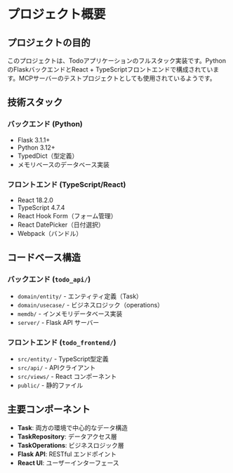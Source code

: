 # プロジェクト概要

## プロジェクトの目的
このプロジェクトは、Todoアプリケーションのフルスタック実装です。PythonのFlaskバックエンドとReact + TypeScriptフロントエンドで構成されています。MCPサーバーのテストプロジェクトとしても使用されているようです。

## 技術スタック

### バックエンド (Python)
- Flask 3.1.1+
- Python 3.12+
- TypedDict（型定義）
- メモリベースのデータベース実装

### フロントエンド (TypeScript/React)
- React 18.2.0
- TypeScript 4.7.4
- React Hook Form（フォーム管理）
- React DatePicker（日付選択）
- Webpack（バンドル）

## コードベース構造

### バックエンド (`todo_api/`)
- `domain/entity/` - エンティティ定義（Task）
- `domain/usecase/` - ビジネスロジック（operations）
- `memdb/` - インメモリデータベース実装
- `server/` - Flask API サーバー

### フロントエンド (`todo_frontend/`)
- `src/entity/` - TypeScript型定義
- `src/api/` - APIクライアント
- `src/views/` - React コンポーネント
- `public/` - 静的ファイル

## 主要コンポーネント
- **Task**: 両方の環境で中心的なデータ構造
- **TaskRepository**: データアクセス層
- **TaskOperations**: ビジネスロジック層
- **Flask API**: RESTful エンドポイント
- **React UI**: ユーザーインターフェース